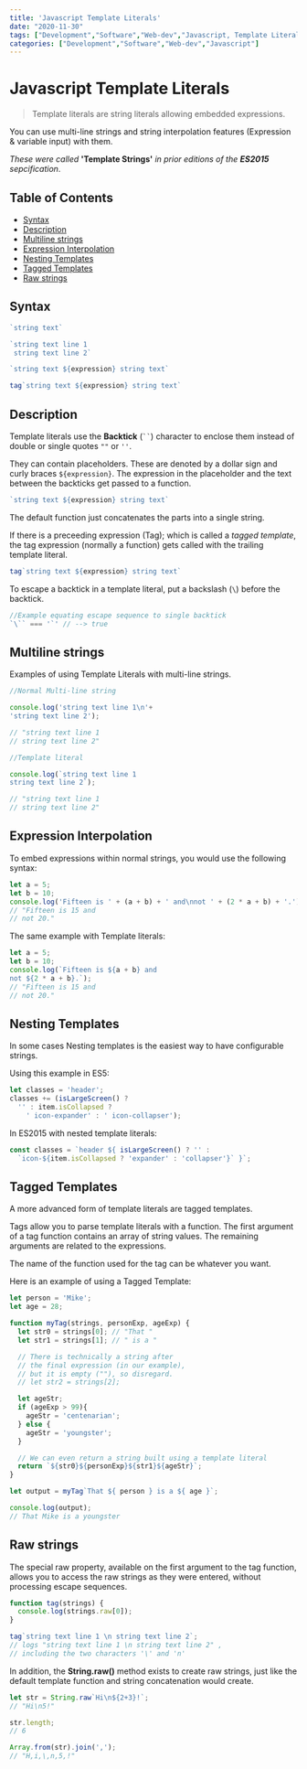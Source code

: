 ```yaml
---
title: 'Javascript Template Literals'
date: "2020-11-30"
tags: ["Development","Software","Web-dev","Javascript, Template Literals, Template Strings"]
categories: ["Development","Software","Web-dev","Javascript"]
---
```


# Javascript Template Literals

>Template literals are string literals allowing embedded expressions.

You can use multi-line strings and string interpolation features (Expression & variable input) with them.

*These were called* **'Template Strings'** *in prior editions of the **ES2015** sepcification*.


## Table of Contents

- [Syntax](##Syntax)
- [Description](##Description)
- [Multiline strings](##Multiline-strings)
- [Expression Interpolation](##Expression-Interpolation)
- [Nesting Templates](##Nesting-Templates)
- [Tagged Templates](##Tagged-Templates)
- [Raw strings](##Raw-strings)


## Syntax

``` javascript
`string text`

`string text line 1
 string text line 2`

`string text ${expression} string text`

tag`string text ${expression} string text`
```

## Description

Template literals use the **Backtick** (` `` `) character to enclose them instead of double or single quotes `""` or `''`.

They can contain placeholders. These are denoted by a dollar sign and curly braces `${expression}`. The expression in the placeholder and the text between the backticks get passed to a function.

``` javascript
`string text ${expression} string text`
```

The default function just concatenates the parts into a single string.

If there is a preceeding expression (Tag); which is called a *tagged template*, the tag expression (normally a function) gets called with the trailing template literal.

``` javascript
tag`string text ${expression} string text`
```

To escape a backtick in a template literal, put a backslash (`\`) before the backtick.

``` javascript
//Example equating escape sequence to single backtick
`\`` === '`' // --> true
```

## Multiline strings

Examples of using Template Literals with multi-line strings.

``` javascript
//Normal Multi-line string

console.log('string text line 1\n'+
'string text line 2');

// "string text line 1
// string text line 2"
```

``` javascript
//Template literal

console.log(`string text line 1
string text line 2`);

// "string text line 1
// string text line 2"
```

## Expression Interpolation

To embed expressions within normal strings, you would use the following syntax:

``` javascript
let a = 5;
let b = 10;
console.log('Fifteen is ' + (a + b) + ' and\nnot ' + (2 * a + b) + '.');
// "Fifteen is 15 and
// not 20."
```

The same example with Template literals:

``` javascript
let a = 5;
let b = 10;
console.log(`Fifteen is ${a + b} and
not ${2 * a + b}.`);
// "Fifteen is 15 and
// not 20."
```

## Nesting Templates

In some cases Nesting templates is the easiest way to have configurable strings.

Using this example in ES5:

``` javascript
let classes = 'header';
classes += (isLargeScreen() ?
  '' : item.isCollapsed ?
    ' icon-expander' : ' icon-collapser');
```

In ES2015 with nested template literals:

``` javascript
const classes = `header ${ isLargeScreen() ? '' :
  `icon-${item.isCollapsed ? 'expander' : 'collapser'}` }`;
```

## Tagged Templates

A more advanced form of template literals are tagged templates.

Tags allow you to parse template literals with a function. The first argument of a tag function contains an array of string values. The remaining arguments are related to the expressions.

The name of the function used for the tag can be whatever you want.

Here is an example of using a Tagged Template:

``` javascript
let person = 'Mike';
let age = 28;

function myTag(strings, personExp, ageExp) {
  let str0 = strings[0]; // "That "
  let str1 = strings[1]; // " is a "

  // There is technically a string after
  // the final expression (in our example),
  // but it is empty (""), so disregard.
  // let str2 = strings[2];

  let ageStr;
  if (ageExp > 99){
    ageStr = 'centenarian';
  } else {
    ageStr = 'youngster';
  }

  // We can even return a string built using a template literal
  return `${str0}${personExp}${str1}${ageStr}`;
}

let output = myTag`That ${ person } is a ${ age }`;

console.log(output);
// That Mike is a youngster
```

## Raw strings

The special raw property, available on the first argument to the tag function, allows you to access the raw strings as they were entered, without processing escape sequences.

``` javascript
function tag(strings) {
  console.log(strings.raw[0]);
}

tag`string text line 1 \n string text line 2`;
// logs "string text line 1 \n string text line 2" ,
// including the two characters '\' and 'n'
```

In addition, the **String.raw()** method exists to create raw strings, just like the default template function and string concatenation would create.

``` javascript
let str = String.raw`Hi\n${2+3}!`;
// "Hi\n5!"

str.length;
// 6

Array.from(str).join(',');
// "H,i,\,n,5,!"
```